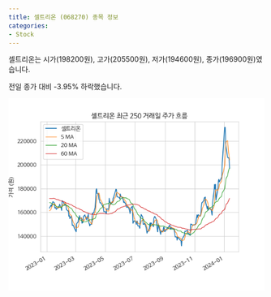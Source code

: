 ```yaml
---
title: 셀트리온 (068270) 종목 정보
categories:
- Stock
---
```


셀트리온는 시가(198200원), 고가(205500원), 저가(194600원), 종가(196900원)였습니다.

전일 종가 대비 -3.95% 하락했습니다.

<!-- more -->

![068270](/assets/images/stock/068270.png)